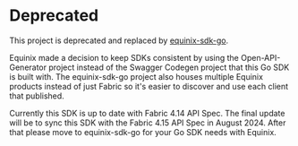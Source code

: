# Deprecated

This project is deprecated and replaced by [equinix-sdk-go](https://github.com/equinix/equinix-sdk-go).

Equinix made a decision to keep SDKs consistent by using the Open-API-Generator project instead of 
the Swagger Codegen project that this Go SDK is built with. The equinix-sdk-go project also houses
multiple Equinix products instead of just Fabric so it's easier to discover and use each client that
published.

Currently this SDK is up to date with Fabric 4.14 API Spec. The final update will be to sync this SDK
with the Fabric 4.15 API Spec in August 2024. After that please move to equinix-sdk-go for your Go SDK
needs with Equinix.

